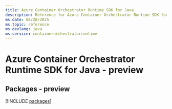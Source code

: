 ```yaml
---
title: Azure Container Orchestrator Runtime SDK for Java
description: Reference for Azure Container Orchestrator Runtime SDK for Java
ms.date: 08/28/2025
ms.topic: reference
ms.devlang: java
ms.service: containerorchestratorruntime
---
```

# Azure Container Orchestrator Runtime SDK for Java - preview
## Packages - preview
[!INCLUDE [packages](container-orchestrator-runtime-index.md)]